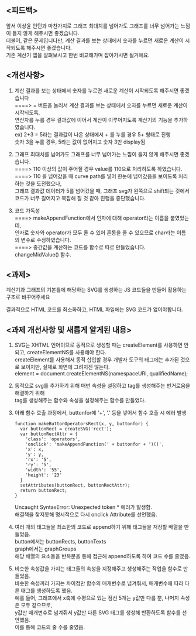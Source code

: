 
## <피드백>
앞서 이상윤 인턴과 마찬가지로 그래프 최대치를 넘어가도 그래프를 너무 넘어가는 느낌이 들지 않게 해주시면 좋겠습니다.  
더불어, 같은 문제입니다만, 계산 결과를 보는 상태에서 숫자를 누르면 새로운 계산이 시작되도록 해주시면 좋겠습니다.  
기존 계산기 앱을 살펴보시고 한번 비교해가며 잡아가시면 될거에요.  

## <개선사항>
1. 계산 결과를 보는 상태에서 숫자를 누르면 새로운 계산이 시작되도록 해주시면 좋겠습니다  
  ====> = 버튼을 눌러서 계산 결과를 보는 상태에서 숫자를 누르면 새로운 계산이 시작되도록,  
        연산자를 누를 경우 결과값에 이어서 계산이 이루어지도록 계산기의 기능을 추가하였습니다.  
        ex) 2+3 = 5라는 결과값이 나온 상태에서 + 를 누를 경우 5+ 형태로 진행  
            숫자 3을 누를 경우, 5라는 값이 없어지고 숫자 3만 display됨  

2. 그래프 최대치를 넘어가도 그래프를 너무 넘어가는 느낌이 들지 않게 해주시면 좋겠습니다.  
  ====> 110 이상의 값이 주어질 경우 value를 110으로 처리하도록 하였습니다.  
  ====> 110 을 넘어갔을 때 curve path를 넣어 한눈에 넘어갔음을 보이도록 처리하는 것을 도전했으나,   
        그래프 결과값 데이터가 5를 넘어갔을 때, 그래프 svg가 왼쪽으로 shift되는 것에서 코드가 너무 길어지고 복잡해 질 것 같아 진행을   중단했습니다.  

3. 코드 가독성  
  ====> makeAppendFunction에서 인자에 대해 operator라는 이름을 붙였었는데,   
        인자로 숫자와 operator가 모두 올 수 있어 혼동을 줄 수 있으므로 char라는 이름의 변수로 수정하였습니다.    
  ====> 중간값을 계산하는 코드를 함수로 따로 만들었습니다. changeMidValue() 함수.  
  
## <과제>
계산기과 그래프의 기본틀에 해당하는 SVG를 생성하는 JS 코드들을 만들어 활용하는 구조로 바꾸어주세요

결과적으로 HTML 코드를 최소화하고, HTML 파일에는 SVG 코드가 없어야합니다.

## <과제 개선사항 및 새롭게 알게된 내용>

1. SVG는 XHTML 언어이므로 동적으로 생성할 때는 createElement를 사용하면 안되고, createElementNS를 사용해야 한다.  
   createElement를 사용해서 동적 삽입할 경우 개발자 도구의 태그에는 추가된 것으로 보이지만,
   실제로 화면에 그려지진 않는다.  
   element = document.createElementNS(namespaceURI, qualifiedName);

2. 동적으로 svg를 추가하기 위해 매번 속성을 설정하고 tag를 생성해주는 번거로움을 해결하기 위해   
   tag를 생성해주는 함수와 속성을 설정해주는 함수를 만들었다.

3. 아래 함수 호출 과정에서, buttonfor에 '+', '.' 등을 넣어서 함수 호출 시 에러 발생  
    ```
    function makeButtonOperatorsRect(x, y, buttonfor) {
      var buttonRect = createSVG('rect');
      var buttonRectAttr = {
        'class': 'operators',
        'onclick': 'makeAppendFunction(' + buttonfor + ')()',
        'x': x,
        'y': y,
        'rx': '5',
        'ry': '5',
        'width': '55',
        'height': '23'
      }
      setAttributes(buttonRect, buttonRectAttr);
      return buttonRect;
    }  
    ```  
    Uncaught SyntaxError: Unexpected token * 에러가 발생함.  
    해결책을 찾지못해 명시적으로 다시 onclick Attribute를 선언했음.

4. 여러 개의 태그들을 최소한의 코드로 append하기 위해 태그들을 저장할 배열을 만들었음.  
    button에서는 buttonRects, buttonTexts  
    graph에서는 graphGroups  
    해당 배열의 요소들을 반복문을 통해 접근해 append하도록 하여 코드 수를 줄였음.  

5. 비슷한 속성값을 가지는 태그들의 속성을 지정해주고 생성해주는 작업을 함수로 만들었음.  
    비슷한 속성끼리 가지는 차이점만 함수의 매개변수로 넘겨줘서, 매개변수에 따라 다른 태그를 생성하도록 했음.  
    예를 들어, 그래프에서 x축에 수평으로 있는 점선 5개는 y값만 다를 뿐, 나머지 속성은 모두 같으므로,  
    y값만 매개변수로 넘겨줘서 y값만 다른 SVG 태그를 생성해 반환하도록 함수를 선언했음.  
    이를 통해 코드의 줄 수를 줄였음.
